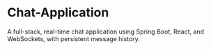 # Chat-Application
A full-stack, real-time chat application using Spring Boot, React, and WebSockets, with persistent message history.

